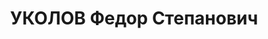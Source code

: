 ---
title: УКОЛОВ Федор Степанович
description: "1893 р. н., с. Плоско-Лебедянка Тамбовської обл. (Росія), росіянин,\
  \ освіта вища, Сумська обл., м. Суми, зоотехнічна, начальник ветеринарної служби\
  \ Сумського артилерійського училища \n  Арешт 21.09.1937. Військовою колегією Верховного\
  \ Суду СРСР 7.01.1938 за ст.ст. 54-1 «б», 54-8, 54-11 КК УСРР засуджений до ВМП.\
  \ Розстріляний 8.01.1938 у м. Харків \n  Реабілітований 18.01.1958 Верховним Судом\
  \ СРСР."
---